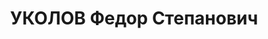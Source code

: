 ---
title: УКОЛОВ Федор Степанович
description: "1893 р. н., с. Плоско-Лебедянка Тамбовської обл. (Росія), росіянин,\
  \ освіта вища, Сумська обл., м. Суми, зоотехнічна, начальник ветеринарної служби\
  \ Сумського артилерійського училища \n  Арешт 21.09.1937. Військовою колегією Верховного\
  \ Суду СРСР 7.01.1938 за ст.ст. 54-1 «б», 54-8, 54-11 КК УСРР засуджений до ВМП.\
  \ Розстріляний 8.01.1938 у м. Харків \n  Реабілітований 18.01.1958 Верховним Судом\
  \ СРСР."
---